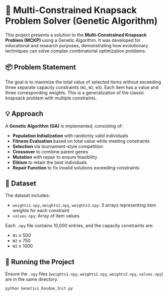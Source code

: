 # 🧬 Multi-Constrained Knapsack Problem Solver (Genetic Algorithm)

This project presents a solution to the **Multi-Constrained Knapsack Problem (MCKP)** using a Genetic Algorithm. It was developed for educational and research purposes, demonstrating how evolutionary techniques can solve complex combinatorial optimization problems.

## 📦 Problem Statement

The goal is to maximize the total value of selected items without exceeding three separate capacity constraints (`W1`, `W2`, `W3`). Each item has a value and three corresponding weights. This is a generalization of the classic knapsack problem with multiple constraints.

## 💡 Approach

A **Genetic Algorithm (GA)** is implemented, consisting of:
- **Population Initialization** with randomly valid individuals
- **Fitness Evaluation** based on total value while meeting constraints
- **Selection** via tournament-style competition
- **Crossover** to combine parent genes
- **Mutation** with repair to ensure feasibility
- **Elitism** to retain the best individuals
- **Repair Function** to fix invalid solutions exceeding constraints

## 🧪 Dataset

The dataset includes:
- `weights1.npy`, `weights2.npy`, `weights3.npy`: 3 arrays representing item weights for each constraint
- `values.npy`: Array of item values

Each `.npy` file contains 10,000 entries, and the capacity constraints are:
- `W1` ≤ 500
- `W2` ≤ 750
- `W3` ≤ 1000

## 🚀 Running the Project

Ensure the `.npy` files (`weights1.npy`, `weights2.npy`, `weights3.npy`, `values.npy`) are in the same directory.

```bash
python Genetics_Random_Init.py
